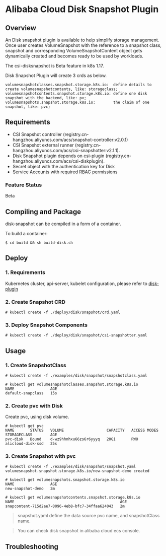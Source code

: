 # Alibaba Cloud Disk Snapshot Plugin

## Overview

An Disk snapshot plugin is available to help simplify storage management.
Once user creates VolumeSnapshot with the reference to a snapshot class, snapshot and
corresponding VolumeSnapshotContent object gets dynamically created and becomes ready to be used by
workloads.

The csi-disksnapshot is Beta feature in k8s 1.17.

Disk Snapshot Plugin will create 3 crds as below.

```
volumesnapshotclasses.snapshot.storage.k8s.io:  define details to create volumesnapshotcontents, like: storageclass;
volumesnapshotcontents.snapshot.storage.k8s.io: define one disk snapshot with the backend, like: pv;
volumesnapshots.snapshot.storage.k8s.io:        the claim of one snapshot, like: pvc;
```

## Requirements

* CSI Snapshot controller (registry.cn-hangzhou.aliyuncs.com/acs/snapshot-controller:v2.0.1)
* CSI Snapshot external runner (registry.cn-hangzhou.aliyuncs.com/acs/csi-snapshotter:v2.1.1).
* Disk Snapshot plugin depends on csi-plugin (registry.cn-hangzhou.aliyuncs.com/acs/csi-diskplugin).
* Secret object with the authentication key for Disk
* Service Accounts with required RBAC permissions

### Feature Status
Beta

## Compiling and Package
disk-snapshot can be compiled in a form of a container.

To build a container:
```
$ cd build && sh build-disk.sh
```

## Deploy

### 1. Requirements
Kubernetes cluster, api-server, kubelet configuration, please refer to [disk-plugin](./disk.md)


### 2. Create Snapshot CRD

```
# kubectl create -f ./deploy/disk/snapshot/crd.yaml
```

### 3. Deploy Snapshot Components

```
# kubectl create -f ./deploy/disk/snapshot/csi-snapshotter.yaml
```


## Usage

### 1. Create SnapshotClass
```
# kubectl create -f ./examples/disk/snapshot/snapshotclass.yaml

# kubectl get volumesnapshotclasses.snapshot.storage.k8s.io
NAME                AGE
default-snapclass   15s
```

### 2. Create pvc with Disk
Create pvc, using disk volume.

```
# kubectl get pvc
NAME       STATUS   VOLUME                   CAPACITY   ACCESS MODES   STORAGECLASS        AGE
pvc-disk   Bound    d-wz9hhnhxu66zs6r6yyyq   20Gi       RWO            alicloud-disk-ssd   25s
```

### 3. Create Snapshot with pvc
```
# kubectl create -f ./examples/disk/snapshot/snapshot.yaml
volumesnapshot.snapshot.storage.k8s.io/new-snapshot-demo created

# kubectl get volumesnapshots.snapshot.storage.k8s.io
NAME                AGE
new-snapshot-demo   2m

# kubectl get volumesnapshotcontents.snapshot.storage.k8s.io
NAME                                               AGE
snapcontent-715d2ae7-0096-4eb8-bfc7-34ffaa624043   2m
```

> snapshot.yaml define the data source pvc name, and snapshotClass name.

> You can check disk snapshot in alibaba cloud ecs console.

## Troubleshooting
